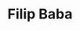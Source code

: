 ---
title       : Filip Baba
photo       : "filip.jpg"
occupation  : "Developer &amp; Entrepreneur"

links:
 - icon     : "fa-facebook"
   url      : ""
 - icon     : "fa-twitter"
   url      : "https://twitter.com/virtualations"
 - icon     : "fa-linkedin"
   url      : "https://www.linkedin.com/in/filip-baba-05249b76"
 - icon     : "fa-instagram"
   url      : ""
 - icon     : "fa-soundcloud"
   url      : ""
 - icon     : "fa-vimeo-square"
   url      : ""
 - icon     : "fa-github"
   url      : "http://github.com/scriptmanship"
 - icon     : "fa-tumblr"
   url      : ""
 - icon     : "fa-globe"
   url      : "http://scriptmanship.com"
---